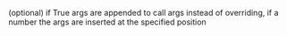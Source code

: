 (optional) if True args are appended to call args instead of overriding,
if a number the args are inserted at the specified position

